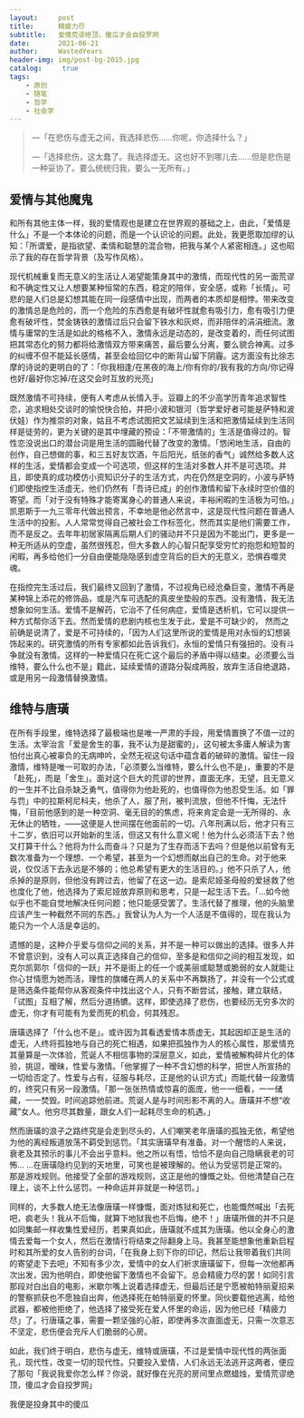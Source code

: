 ```yaml
---
layout:     post
title:      精疲力尽
subtitle:   爱情荒谬绝顶，傻瓜才会自投罗网
date:       2021-06-21
author:     WastedYears
header-img: img/post-bg-2015.jpg
catalog: 	 true
tags:
    - 原创
    - 随笔
    - 哲学
    - 社会学
---
```


> —「在悲伤与虚无之间，我选择悲伤……你呢，你选择什么？」
>
> —「选择悲伤，这太蠢了。我选择虚无。这也好不到哪儿去……但是悲伤是一种妥协了。要么统统归我，要么一无所有。」                                     

## 爱情与其他魔鬼

和所有其他主体一样，我的爱情观也是建立在世界观的基础之上，由此，「爱情是什么」不是一个本体论的问题，而是一个认识论的问题。此处，我更愿取加缪的认知：「所谓爱，是指欲望、柔情和聪慧的混合物，把我与某个人紧密相连。」这也昭示了我的存在哲学背景（及写作风格）。

现代机械重复而无意义的生活让人渴望能策身其中的激情，而现代性的另一面荒谬和不确定性又让人想要某种恒常的东西，稳定的陪伴，安全感，或称「长情」。可悲的是人们总是幻想其能在同一段感情中出现，而两者的本质却是相悖。带来改变的激情总是危险的，而一个危险的东西愈是有破坏性就愈有吸引力，愈有吸引力便愈有破坏性，焚金铸铁的激情过后只会留下铁水和灰烬，而非陪伴的涓涓细流。激情与庸常的生活是如此的格格不入，激情永远是动态的，是改变着的，而任何试图把其常态化的努力都将给激情双方带来痛苦，最后要么分离，要么貌合神离。过多的纠缠不但不能延长感情，甚至会给回忆中的断背山留下阴霾。这方面没有比徐志摩的诗说的更明白的了：「你我相逢/在黑夜的海上/你有你的/我有我的方向/你记得也好/最好你忘掉/在这交会时互放的光亮」

既然激情不可持续，便有人考虑从长情入手。豆瓣上的不少高学历青年追求智性恋，追求相处交谈时的愉悦快合拍，并把小波和银河（哲学爱好者可能是萨特和波伏娃）作为推崇的对象，姑且不考虑试图把文艺延续到生活和把激情延续到生活同样是徒劳的，更为关键的是其中埋藏的预设：「不带激情的」生活是值得过的。智性恋没说出口的潜台词是用生活的圆融代替了改变的激情。「悠闲地生活，自由的创作，自己想做的事，和三五好友饮酒，午后阳光，纸张的香气」诚然给多数人这样的生活，爱情都会变成一个可选项，但这样的生活对多数人并不是可选项。并且，即使真的成功模仿小资知识分子的生活方式，内在仍然是空洞的，小波与萨特们即使指控生活虚无，他们仍然有「吾诗已成」的创作激情和留下永续时空价值的寄望。而「对于没有特殊才能寄寓身心的普通人来说，丰裕闲暇的生活极为可怕。」凯恩斯于一九三零年代做出预言，不幸地是他必然言中，这是现代性问题在普通人生活中的投影。人人常常觉得自己被社会工作标签化，然而其实是他们需要工作，而不是反之。去年年初居家隔离后期人们的骚动并不只是因为不能出门，更多是一种无所适从的空虚，虽然很残忍，但大多数人的心智只配享受穷忙的抱怨和短暂的闲暇，再多给他们一分自由便能隐隐感到虚空背后的巨大的无意义，恐惧吞噬灵魂。

在指控完生活过后，我们最终又回到了激情，不过视角已经沧桑巨变，激情不再是某种锦上添花的修饰品，或是汽车可选配的真皮坐垫般的东西。没有激情，我无法想象如何生活。爱情不是解药，它治不了任何病症，爱情是透析机，它可以提供一种方式帮你活下去。然而爱情的悲剧内核也生发于此，爱是不可缺少的， 然而之前确是说清了，爱是不可持续的，「因为人们这里所说的爱情是用对永恒的幻想装饰起来的。研究激情的所有专家都如此告诉我们，永恒的爱情只有强扭的。没有斗争就没有激情。这样的一种爱情只在死亡这个最后的矛盾中得以结束。必须要么当维特，要么什么也不是」籍此，延续爱情的道路分裂成两股，放弃生活自绝退路，或是用另一段激情替换激情。

## 维特与唐璜

在所有手段里，维特选择了最极端也是唯一严肃的手段，用爱情置换了不值一过的生活。太宰治言「爱是舍生的事，我不认为是甜蜜的」，这句被太多庸人解读为害怕付出真心被辜负的无病呻吟，全然无视这句话中蕴含着的破碎的激情。留住一段激情，维特是唯一可取的办法，「必须要么当维特，要么什么也不是」，重要的不是「赴死」，而是「舍生」。面对这个巨大的荒谬的世界，直面无序，无望，且无意义的一生并不比自杀缺乏勇气，值得你为他赴死的，也值得你为他忍受生活。如「罪与罚」中的拉斯柯尼科夫，他杀了人，服了刑，被判流放，但他不忏悔，无法忏悔，「目前他感到的是一种空洞、毫无目的的焦虑，将来肯定会是一无所得的、永无休止的牺牲，——这便是人世间摆在他面前的一切。八年刑满以后，他才只有三十二岁，依旧可以开始新的生活，但这又有什么意义呢！他为什么必须活下去？他又打算干什么？他将为什么而奋斗？只是为了生存而活下去吗？但是他以前曾有无数次准备为一个理想、一个希望，甚至为一个幻想而献出自己的生命。对于他来说，仅仅活下去永远是不够的；他总希望有更大的生活目的。」他不只杀了人，他杀掉的是原则，但他没有跨过去，他留了在这一边。是索尼娅圣母般的爱拯救了他也度化了他，他选择为了索尼娅放弃原则和思考，只是一起生活下去。「...如今他似乎也不能自觉地解决任何问题；他只能感受罢了。生活代替了推理，他的头脑里应该产生一种截然不同的东西。」我曾认为人为一个人活是不值得的，现在我认为能只为一个人活是幸运的。

遗憾的是，这种介乎爱与信仰之间的关系，并不是一种可以做出的选择。很多人并不曾意识到，没有人可以真正选择自己的信仰，至多是和信仰之间的相互发现，如克尔凯郭尔「信仰的一跃」并不是街上的任一个或美丽或聪慧或脆弱的女人就能让你心甘情愿为她而活，理性的旗幡在两人的关系中不再飘扬了，并没有一个公式或是筛选条件能帮你从客观条件中找出这个人，只有不断尝试，接触，建立联结，「试图」互相了解，然后分道扬镳。这样，即使选择了悲伤，也要经历无穷多次的虚无，你才有可能有为爱而死的机会，何其残忍。

唐璜选择了「什么也不是」。或许因为其看透爱情本质虚无，其起因却正是生活的虚无，人终将孤独地与自己的死亡相遇，如果把孤独作为人的核心属性，那爱情充其量算是一次体验，荒诞人不相信事物的深层意义，如此，爱情被解构碎片化的体验，挑逗，暧昧，性爱与激情。「他掌握了一种不含幻想的科学，把世人所宣扬的一切给否定了。性爱与占有，征服与耗尽，正是他的认识方式」而能代替一段激情的，终究只有另一段激情。「那一张张热情或惊喜的面庞，他一一细看，一一储藏，一一焚毁。时间追踪他前进。荒诞人是与时间形影不离的人。唐璜并不想“收藏”女人。他穷尽其数量，跟女人们一起耗尽生命的机遇。」

然而唐璜的浪子之路终究是会走到尽头的，人们嘲笑老年唐璜的孤独无依，希望他为他的离经叛道放荡不羁受到惩罚。「其实唐璜早有准备。对一个醒悟的人来说，衰老及其预示的事儿不会出乎意料。他之所以有悟，恰恰不是向自己隐瞒衰老的可怖... ...在唐璜隐约见到的天地里，可笑也是被理解的。他认为受惩罚是正常的。那是游戏规则。他接受了全部的游戏规则，这正是他的慷慨之处。但他清楚自己在理上，谈不上什么惩罚。一种命运并非就是一种惩罚。」

同样的，大多数人绝无法像唐璜一样慷慨，面对炼狱和死亡，也能慨然喊出「去死吧，疯老头！我从不后悔，就算下地狱我也不后悔，绝不！」唐璜所做的并不只是如同集邮一样收集性爱经历，若果真如此，唐璜就不成其为唐璜。他以全身心的激情去爱每一个女人，然后在激情行将结束之际翻身上马。我甚至能想象他重新启程时和其所爱的女人告别的台词，「在我身上刻下你的印记，然后让我带着我们共同的寄望走下去吧」不知有多少次，爱情中的女人们祈求唐璜留下，但每一次他都再次出发，因为他明白，即使他留下激情也不会留下。总会精疲力尽的罢！如同引言那段对白出自的电影，米歇尔嘴上说着选择虚无，但最后还是宁愿被帕特丽夏招来的警察抓获也不愿独自出奔，他选择死在帕特丽夏的怀里。同伙要载他逃离，给他武器，都被他拒绝了，他选择了接受死在爱人怀里的命运，因为他已经「精疲力尽」了。行唐璜之事，需要一颗坚强的心脏，即使再多次直面虚无，只需一次意志不坚定，悲伤便会充斥人们脆弱的心房。

如此，我们终于明白，悲伤与虚无，维特或唐璜，不过是爱情中现代性的两张面孔，现代性，改变一切的现代性。只要投入爱情，人们永远无法逃开这两者，便应了那句「我说我爱你怎么样？你说，就好像在光亮的房间里点燃蜡烛，爱情荒谬绝顶，傻瓜才会自投罗网」

我便是投身其中的傻瓜
